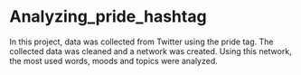 # Analyzing_pride_hashtag
In this project, data was collected from Twitter using the pride tag. The collected data was cleaned and a network was created. Using this network, the most used words, moods and topics were analyzed.
